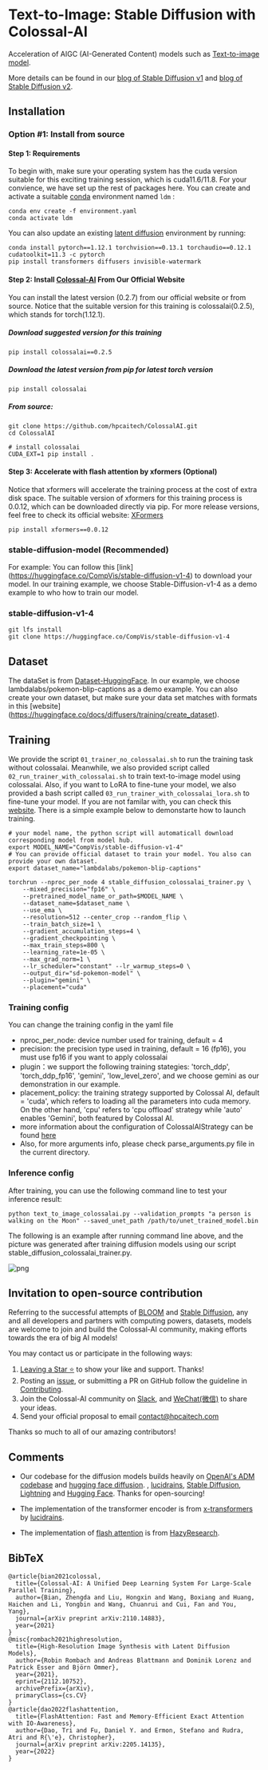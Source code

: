 # Text-to-Image: Stable Diffusion with Colossal-AI

Acceleration of AIGC (AI-Generated Content) models such as [Text-to-image model](https://huggingface.co/CompVis/stable-diffusion-v1-4).

More details can be found in our [blog of Stable Diffusion v1](https://www.hpc-ai.tech/blog/diffusion-pretraining-and-hardware-fine-tuning-can-be-almost-7x-cheaper) and [blog of Stable Diffusion v2](https://www.hpc-ai.tech/blog/colossal-ai-0-2-0).


## Installation

### Option #1: Install from source
#### Step 1: Requirements

To begin with, make sure your operating system has the cuda version suitable for this exciting training session, which is cuda11.6/11.8. For your convience, we have set up the rest of packages here. You can create and activate a suitable [conda](https://conda.io/) environment named `ldm` :

```
conda env create -f environment.yaml
conda activate ldm
```

You can also update an existing [latent diffusion](https://github.com/CompVis/latent-diffusion) environment by running:

```
conda install pytorch==1.12.1 torchvision==0.13.1 torchaudio==0.12.1 cudatoolkit=11.3 -c pytorch
pip install transformers diffusers invisible-watermark
```

#### Step 2: Install [Colossal-AI](https://colossalai.org/download/) From Our Official Website

You can install the latest version (0.2.7) from our official website or from source. Notice that the suitable version for this training is colossalai(0.2.5), which stands for torch(1.12.1).

##### Download suggested version for this training

```
pip install colossalai==0.2.5
```

##### Download the latest version from pip for latest torch version

```
pip install colossalai
```

##### From source:

```
git clone https://github.com/hpcaitech/ColossalAI.git
cd ColossalAI

# install colossalai
CUDA_EXT=1 pip install .
```

#### Step 3: Accelerate with flash attention by xformers (Optional)

Notice that xformers will accelerate the training process at the cost of extra disk space. The suitable version of xformers for this training process is 0.0.12, which can be downloaded directly via pip. For more release versions, feel free to check its official website: [XFormers](https://pypi.org/project/xformers/)

```
pip install xformers==0.0.12
```


### stable-diffusion-model (Recommended)

For example: You can follow this [link] (https://huggingface.co/CompVis/stable-diffusion-v1-4) to download your model. In our training example, we choose Stable-Diffusion-v1-4 as a demo example to who how to train our model. 

### stable-diffusion-v1-4

```
git lfs install
git clone https://huggingface.co/CompVis/stable-diffusion-v1-4
```


## Dataset

The dataSet is from [Dataset-HuggingFace](https://huggingface.co/datasets?task_categories=task_categories:text-to-image&sort=downloads). In our example, we choose lambdalabs/pokemon-blip-captions as a demo example. You can also create your own dataset, but make sure your data set matches with formats in this [website] (https://huggingface.co/docs/diffusers/training/create_dataset). 

## Training

We provide the script `01_trainer_no_colossalai.sh` to run the training task without colossalai. Meanwhile, we also provided script called `02_run_trainer_with_colossalai.sh` to train text-to-image model using colossalai. Also, if you want to LoRA to fine-tune your model, we also provided a bash script called `03_run_trainer_with_colossalai_lora.sh` to fine-tune your model. If you are not familar with, you can check this [website](https://huggingface.co/docs/diffusers/training/lora). There is a simple example below to demonstarte how to launch training. 


```
# your model name, the python script will automaticall download corresponding model from model hub.
export MODEL_NAME="CompVis/stable-diffusion-v1-4"
# You can provide official dataset to train your model. You also can provide your own dataset. 
export dataset_name="lambdalabs/pokemon-blip-captions"

torchrun --nproc_per_node 4 stable_diffusion_colossalai_trainer.py \
    --mixed_precision="fp16" \
    --pretrained_model_name_or_path=$MODEL_NAME \
    --dataset_name=$dataset_name \
    --use_ema \
    --resolution=512 --center_crop --random_flip \
    --train_batch_size=1 \
    --gradient_accumulation_steps=4 \
    --gradient_checkpointing \
    --max_train_steps=800 \
    --learning_rate=1e-05 \
    --max_grad_norm=1 \
    --lr_scheduler="constant" --lr_warmup_steps=0 \
    --output_dir="sd-pokemon-model" \
    --plugin="gemini" \
    --placement="cuda"
```

### Training config

You can change the training config in the yaml file

- nproc_per_node: device number used for training, default = 4
- precision: the precision type used in training, default = 16 (fp16), you must use fp16 if you want to apply colossalai
- plugin：we support the following training stategies: 'torch_ddp', 'torch_ddp_fp16', 'gemini', 'low_level_zero', and we choose gemini as our demonstration in our example. 
- placement_policy: the training strategy supported by Colossal AI, default = 'cuda', which refers to loading all the parameters into cuda memory. On the other hand, 'cpu' refers to 'cpu offload' strategy while 'auto' enables 'Gemini', both featured by Colossal AI.
- more information about the configuration of ColossalAIStrategy can be found [here](https://pytorch-lightning.readthedocs.io/en/latest/advanced/model_parallel.html#colossal-ai)
- Also, for more arguments info, please check parse_arguments.py file in the current directory.

### Inference config
After training, you can use the following command line to test your inference result:
```
python text_to_image_colossalai.py --validation_prompts "a person is walking on the Moon" --saved_unet_path /path/to/unet_trained_model.bin 
```
The following is an example after running command line above, and the picture was generated after training diffusion models using our script stable_diffusion_colossalai_trainer.py. 

![png](stable_diffusion_example_colossalai.png?raw=true "Optional Title")

## Invitation to open-source contribution
Referring to the successful attempts of [BLOOM](https://bigscience.huggingface.co/) and [Stable Diffusion](https://en.wikipedia.org/wiki/Stable_Diffusion), any and all developers and partners with computing powers, datasets, models are welcome to join and build the Colossal-AI community, making efforts towards the era of big AI models!

You may contact us or participate in the following ways:
1. [Leaving a Star ⭐](https://github.com/hpcaitech/ColossalAI/stargazers) to show your like and support. Thanks!
2. Posting an [issue](https://github.com/hpcaitech/ColossalAI/issues/new/choose), or submitting a PR on GitHub follow the guideline in [Contributing](https://github.com/hpcaitech/ColossalAI/blob/main/CONTRIBUTING.md).
3. Join the Colossal-AI community on
[Slack](https://join.slack.com/t/colossalaiworkspace/shared_invite/zt-z7b26eeb-CBp7jouvu~r0~lcFzX832w),
and [WeChat(微信)](https://raw.githubusercontent.com/hpcaitech/public_assets/main/colossalai/img/WeChat.png "qrcode") to share your ideas.
4. Send your official proposal to email contact@hpcaitech.com

Thanks so much to all of our amazing contributors!

## Comments

- Our codebase for the diffusion models builds heavily on [OpenAI's ADM codebase](https://github.com/openai/guided-diffusion) and [hugging face diffusion](https://github.com/huggingface/diffusers/blob/main/examples).
, [lucidrains](https://github.com/lucidrains/denoising-diffusion-pytorch),
[Stable Diffusion](https://github.com/CompVis/stable-diffusion), [Lightning](https://github.com/Lightning-AI/lightning) and [Hugging Face](https://huggingface.co/CompVis/stable-diffusion).
Thanks for open-sourcing!

- The implementation of the transformer encoder is from [x-transformers](https://github.com/lucidrains/x-transformers) by [lucidrains](https://github.com/lucidrains?tab=repositories).

- The implementation of [flash attention](https://github.com/HazyResearch/flash-attention) is from [HazyResearch](https://github.com/HazyResearch).

## BibTeX

```
@article{bian2021colossal,
  title={Colossal-AI: A Unified Deep Learning System For Large-Scale Parallel Training},
  author={Bian, Zhengda and Liu, Hongxin and Wang, Boxiang and Huang, Haichen and Li, Yongbin and Wang, Chuanrui and Cui, Fan and You, Yang},
  journal={arXiv preprint arXiv:2110.14883},
  year={2021}
}
@misc{rombach2021highresolution,
  title={High-Resolution Image Synthesis with Latent Diffusion Models},
  author={Robin Rombach and Andreas Blattmann and Dominik Lorenz and Patrick Esser and Björn Ommer},
  year={2021},
  eprint={2112.10752},
  archivePrefix={arXiv},
  primaryClass={cs.CV}
}
@article{dao2022flashattention,
  title={FlashAttention: Fast and Memory-Efficient Exact Attention with IO-Awareness},
  author={Dao, Tri and Fu, Daniel Y. and Ermon, Stefano and Rudra, Atri and R{\'e}, Christopher},
  journal={arXiv preprint arXiv:2205.14135},
  year={2022}
}
```
